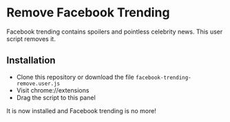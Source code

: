 Remove Facebook Trending
========================

Facebook trending contains spoilers and pointless celebrity news. This user script removes it.

## Installation ##

- Clone this repository or download the file `facebook-trending-remove.user.js`
- Visit chrome://extensions
- Drag the script to this panel

It is now installed and Facebook trending is no more!
